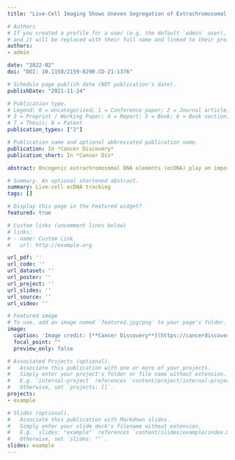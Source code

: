 ```yaml
---
title: "Live-Cell Imaging Shows Uneven Segregation of Extrachromosomal DNA Elements and Transcriptionally Active Extrachromosomal DNA Hubs in Cancer"

# Authors
# If you created a profile for a user (e.g. the default `admin` user), write the username (folder name) here 
# and it will be replaced with their full name and linked to their profile.
authors:
- admin

date: "2022-02"
doi: "DOI: 10.1158/2159-8290.CD-21-1376"

# Schedule page publish date (NOT publication's date).
publishDate: "2021-11-24"

# Publication type.
# Legend: 0 = Uncategorized; 1 = Conference paper; 2 = Journal article;
# 3 = Preprint / Working Paper; 4 = Report; 5 = Book; 6 = Book section;
# 7 = Thesis; 8 = Patent
publication_types: ["2"]

# Publication name and optional abbreviated publication name.
publication: In *Cancer Discovery*
publication_short: In *Cancer Dis*

abstract: Oncogenic extrachromosomal DNA elements (ecDNA) play an important role in tumor evolution, but our understanding of ecDNA biology is limited. We determined the distribution of single-cell ecDNA copy number across patient tissues and cell line models and observed how cell-to-cell ecDNA frequency varies greatly. The exceptional intratumoral heterogeneity of ecDNA suggested ecDNA-specific replication and propagation mechanisms. To evaluate the transfer of ecDNA genetic material from parental to offspring cells during mitosis, we established the CRISPR-based ecTag method. ecTag leverages ecDNA-specific breakpoint sequences to tag ecDNA with fluorescent markers in living cells. Applying ecTag during mitosis revealed disjointed ecDNA inheritance patterns, enabling rapid ecDNA accumulation in individual cells. After mitosis, ecDNAs clustered into ecDNA hubs, and ecDNA hubs colocalized with RNA polymerase II, promoting transcription of cargo oncogenes. Our observations provide direct evidence for uneven segregation of ecDNA and shed new light on mechanisms through which ecDNAs contribute to oncogenesis.

# Summary. An optional shortened abstract.
summary: Live-cell ecDNA tracking 
tags: []

# Display this page in the Featured widget?
featured: true

# Custom links (uncomment lines below)
# links:
# - name: Custom Link
#   url: http://example.org

url_pdf: ''
url_code: ''
url_dataset: ''
url_poster: ''
url_project: ''
url_slides: ''
url_source: ''
url_video: ''

# Featured image
# To use, add an image named `featured.jpg/png` to your page's folder. 
image:
  caption: 'Image credit: [**Cancer Discovery**](https://cancerdiscovery.aacrjournals.org/content/12/2/468)'
  focal_point: ""
  preview_only: false

# Associated Projects (optional).
#   Associate this publication with one or more of your projects.
#   Simply enter your project's folder or file name without extension.
#   E.g. `internal-project` references `content/project/internal-project/index.md`.
#   Otherwise, set `projects: []`.
projects:
- example

# Slides (optional).
#   Associate this publication with Markdown slides.
#   Simply enter your slide deck's filename without extension.
#   E.g. `slides: "example"` references `content/slides/example/index.md`.
#   Otherwise, set `slides: ""`.
slides: example
---
```


